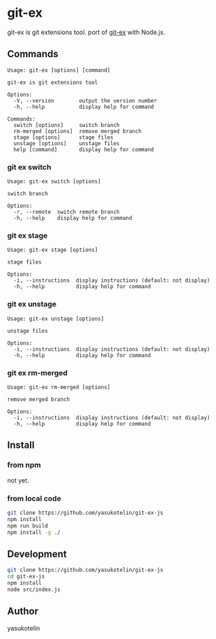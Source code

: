 # git-ex

git-ex is git extensions tool.
port of [git-ex](https://github.com/yasukotelin/git-ex) with Node.js.

## Commands

```
Usage: git-ex [options] [command]

git-ex is git extensions tool

Options:
  -V, --version        output the version number
  -h, --help           display help for command

Commands:
  switch [options]     switch branch
  rm-merged [options]  remove merged branch
  stage [options]      stage files
  unstage [options]    unstage files
  help [command]       display help for command
```

### git ex switch

```
Usage: git-ex switch [options]

switch branch

Options:
  -r, --remote  switch remote branch
  -h, --help    display help for command
```

### git ex stage

```
Usage: git-ex stage [options]

stage files

Options:
  -i, --instructions  display instructions (default: not display)
  -h, --help          display help for command
```

### git ex unstage

```
Usage: git-ex unstage [options]

unstage files

Options:
  -i, --instructions  display instructions (default: not display)
  -h, --help          display help for command
```

### git ex rm-merged

```
Usage: git-ex rm-merged [options]

remove merged branch

Options:
  -i, --instructions  display instructions (default: not display)
  -h, --help          display help for command
```

## Install

### from npm

not yet.

### from local code

```bash
git clone https://github.com/yasukotelin/git-ex-js
npm install
npm run build
npm install -g ./
```

## Development

```bash
git clone https://github.com/yasukotelin/git-ex-js
cd git-ex-js
npm install
node src/index.js
```

## Author

yasukotelin

